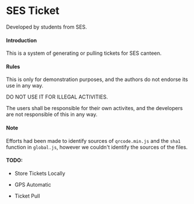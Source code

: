 # SES Ticket

Developed by students from SES.

#### Introduction

This is a system of generating or pulling tickets for SES canteen.

#### Rules

This is only for demonstration purposes, and the authors do not endorse its use in any way.

DO NOT USE IT FOR ILLEGAL ACTIVITIES.

The users shall be responsible for their own activites, and the developers are not responsible of this in any way.

#### Note

Efforts had been made to identify sources of `qrcode.min.js` and the `sha1` function in `global.js`, however we couldn't identify the sources of the files.

#### TODO:

- Store Tickets Locally

- GPS Automatic

- Ticket Pull
